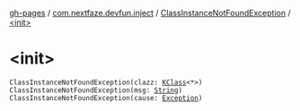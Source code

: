 [gh-pages](../../index.md) / [com.nextfaze.devfun.inject](../index.md) / [ClassInstanceNotFoundException](index.md) / [&lt;init&gt;](./-init-.md)

# &lt;init&gt;

`ClassInstanceNotFoundException(clazz: `[`KClass`](https://kotlinlang.org/api/latest/jvm/stdlib/kotlin.reflect/-k-class/index.html)`<*>)`
`ClassInstanceNotFoundException(msg: `[`String`](https://kotlinlang.org/api/latest/jvm/stdlib/kotlin/-string/index.html)`)`
`ClassInstanceNotFoundException(cause: `[`Exception`](https://kotlinlang.org/api/latest/jvm/stdlib/kotlin/-exception/index.html)`)`